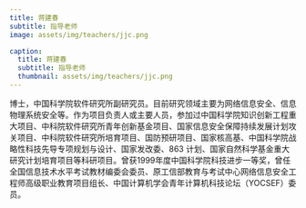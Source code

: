 ```yaml
---
title: 蒋建春
subtitle: 指导老师
image: assets/img/teachers/jjc.png

caption:
  title: 蒋建春
  subtitle: 指导老师
  thumbnail: assets/img/teachers/jjc.png
---
```


博士，中国科学院软件研究所副研究员。目前研究领域主要为网络信息安全、信息物理系统安全等。作为项目负责人或主要人员，参加过中国科学院知识创新工程重大项目、中科院软件研究所青年创新基金项目、国家信息安全保障持续发展计划攻关项目、中科院软件研究所培育项目、国防预研项目、国家核高基、中国科学院战略性科技先导专项规划与设计、国家发改委、863 计划、国家自然科学基金重大研究计划培育项目等科研项目。曾获1999年度中国科学院科技进步一等奖，曾任全国信息技术水平考试教材编委会委员、原工信部教育与考试中心网络信息安全工程师高级职业教育项目组长、中国计算机学会青年计算机科技论坛（YOCSEF）委员。